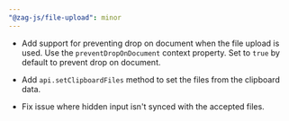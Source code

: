 ```yaml
---
"@zag-js/file-upload": minor
---
```


- Add support for preventing drop on document when the file upload is used. Use the `preventDropOnDocument` context
  property. Set to `true` by default to prevent drop on document.

- Add `api.setClipboardFiles` method to set the files from the clipboard data.

- Fix issue where hidden input isn't synced with the accepted files.
